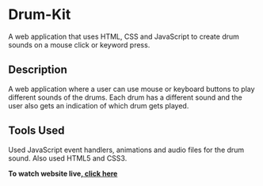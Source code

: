 # Drum-Kit
A web application that uses HTML, CSS and JavaScript to create drum sounds on a mouse click or keyword press.

## Description
A web application where a user can use mouse or keyboard buttons to play different sounds of the drums. Each drum has a different sound and the user also gets an indication of which drum gets played.

## Tools Used
Used JavaScript event handlers, animations and audio files for the drum sound. Also used HTML5 and CSS3.

<p><strong>To watch website live,<a href="https://amanchandra395.github.io/Drum_Player/"> click here</a></strong></p>
